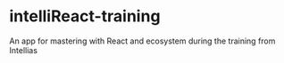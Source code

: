 # intelliReact-training
An app for mastering with React and ecosystem during the training from Intellias
